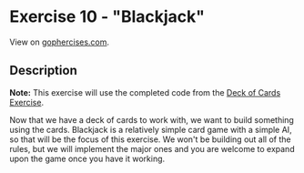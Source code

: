 # Exercise 10 - "Blackjack"

View on [gophercises.com](https://gophercises.com/exercises/blackjack).

## Description
**Note:** This exercise will use the completed code from the
[Deck of Cards Exercise](https://gophercises.com/exercises/blackjack).

Now that we have a deck of cards to work with, we want to build something using the cards.
Blackjack is a relatively simple card game with a simple AI, so that will be the focus of this exercise.
We won't be building out all of the rules, but we will implement the major ones and you are welcome to
expand upon the game once you have it working.
